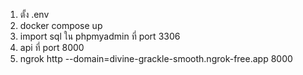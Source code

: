 1. ตั้ง .env
2. docker compose up
3. import sql ใน phpmyadmin ที่ port 3306
4. api ที่ port 8000
5. ngrok http --domain=divine-grackle-smooth.ngrok-free.app 8000
